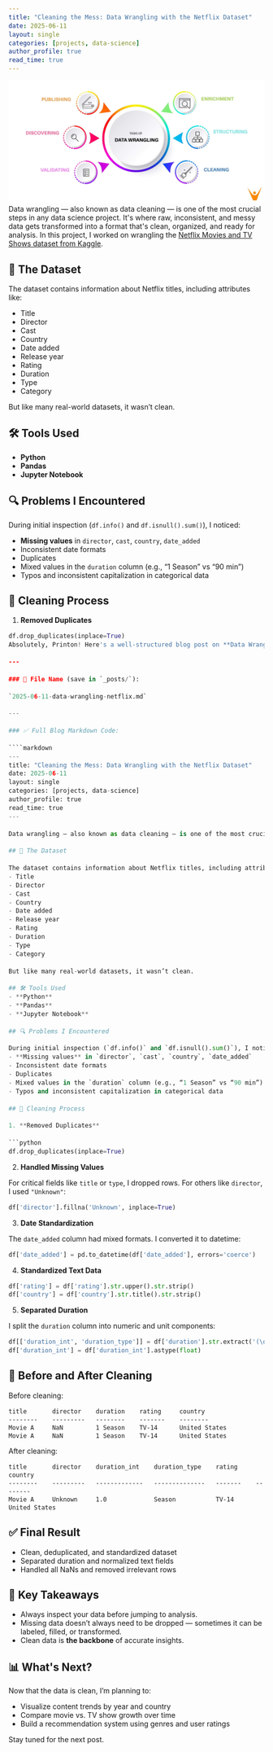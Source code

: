 ```yaml
---
title: "Cleaning the Mess: Data Wrangling with the Netflix Dataset"
date: 2025-06-11
layout: single
categories: [projects, data-science]
author_profile: true
read_time: true
---
```

![Netflix Data Wrangling](/assets/images/Data%20wrangling.jpeg)
Data wrangling — also known as data cleaning — is one of the most crucial steps in any data science project. It's where raw, inconsistent, and messy data gets transformed into a format that's clean, organized, and ready for analysis. In this project, I worked on wrangling the [Netflix Movies and TV Shows dataset from Kaggle](https://www.kaggle.com/datasets/shivamb/netflix-shows).

## 🧹 The Dataset

The dataset contains information about Netflix titles, including attributes like:
- Title
- Director
- Cast
- Country
- Date added
- Release year
- Rating
- Duration
- Type
- Category

But like many real-world datasets, it wasn’t clean.

## 🛠️ Tools Used
- **Python**
- **Pandas**
- **Jupyter Notebook**

## 🔍 Problems I Encountered

During initial inspection (`df.info()` and `df.isnull().sum()`), I noticed:
- **Missing values** in `director`, `cast`, `country`, `date_added`
- Inconsistent date formats
- Duplicates
- Mixed values in the `duration` column (e.g., “1 Season” vs “90 min”)
- Typos and inconsistent capitalization in categorical data

## 🧽 Cleaning Process

1. **Removed Duplicates**

```python
df.drop_duplicates(inplace=True)
Absolutely, Printon! Here's a well-structured blog post on **Data Wrangling**, based on the Netflix dataset assignment you worked on. This version is markdown-ready for your `_posts/` folder and includes placeholder spots for images if you want to add snapshots later.

---

### 📄 File Name (save in `_posts/`):

`2025-06-11-data-wrangling-netflix.md`

---

### ✅ Full Blog Markdown Code:

````markdown
---
title: "Cleaning the Mess: Data Wrangling with the Netflix Dataset"
date: 2025-06-11
layout: single
categories: [projects, data-science]
author_profile: true
read_time: true
---

Data wrangling — also known as data cleaning — is one of the most crucial steps in any data science project. It's where raw, inconsistent, and messy data gets transformed into a format that's clean, organized, and ready for analysis. In this project, I worked on wrangling the [Netflix Movies and TV Shows dataset from Kaggle](https://www.kaggle.com/datasets/shivamb/netflix-shows).

## 🧹 The Dataset

The dataset contains information about Netflix titles, including attributes like:
- Title
- Director
- Cast
- Country
- Date added
- Release year
- Rating
- Duration
- Type
- Category

But like many real-world datasets, it wasn’t clean.

## 🛠️ Tools Used
- **Python**
- **Pandas**
- **Jupyter Notebook**

## 🔍 Problems I Encountered

During initial inspection (`df.info()` and `df.isnull().sum()`), I noticed:
- **Missing values** in `director`, `cast`, `country`, `date_added`
- Inconsistent date formats
- Duplicates
- Mixed values in the `duration` column (e.g., “1 Season” vs “90 min”)
- Typos and inconsistent capitalization in categorical data

## 🧽 Cleaning Process

1. **Removed Duplicates**

```python
df.drop_duplicates(inplace=True)
````

2. **Handled Missing Values**

For critical fields like `title` or `type`, I dropped rows. For others like `director`, I used `"Unknown"`:

```python
df['director'].fillna('Unknown', inplace=True)
```

3. **Date Standardization**

The `date_added` column had mixed formats. I converted it to datetime:

```python
df['date_added'] = pd.to_datetime(df['date_added'], errors='coerce')
```

4. **Standardized Text Data**

```python
df['rating'] = df['rating'].str.upper().str.strip()
df['country'] = df['country'].str.title().str.strip()
```

5. **Separated Duration**

I split the `duration` column into numeric and unit components:

```python
df[['duration_int', 'duration_type']] = df['duration'].str.extract('(\d+)\s+(\w+)')
df['duration_int'] = df['duration_int'].astype(float)
```

## 🧾 Before and After Cleaning

Before cleaning:

```plaintext
title       director    duration    rating     country
--------    ---------   --------    -------    --------
Movie A     NaN         1 Season    TV-14      United States
Movie A     NaN         1 Season    TV-14      United States
```

After cleaning:

```plaintext
title       director    duration_int    duration_type    rating     country
--------    ---------   -------------   --------------   -------    --------
Movie A     Unknown     1.0             Season           TV-14      United States
```

## ✅ Final Result

* Clean, deduplicated, and standardized dataset
* Separated duration and normalized text fields
* Handled all NaNs and removed irrelevant rows

## 🧠 Key Takeaways

* Always inspect your data before jumping to analysis.
* Missing data doesn’t always need to be dropped — sometimes it can be labeled, filled, or transformed.
* Clean data is **the backbone** of accurate insights.

## 📊 What's Next?

Now that the data is clean, I’m planning to:

* Visualize content trends by year and country
* Compare movie vs. TV show growth over time
* Build a recommendation system using genres and user ratings

Stay tuned for the next post.

